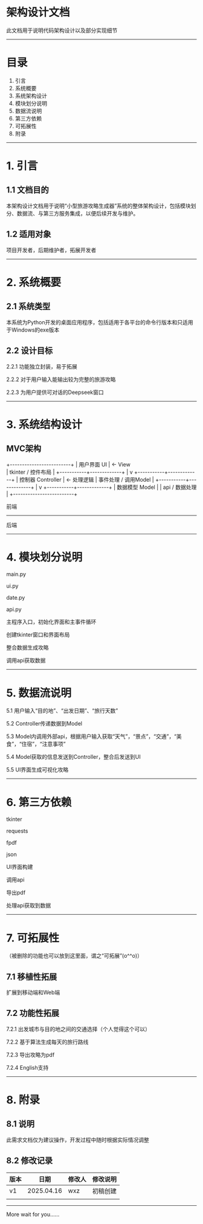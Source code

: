 # 架构设计文档

此文档用于说明代码架构设计以及部分实现细节

---

# 目录

1. 引言
2. 系统概要
3. 系统架构设计
4. 模块划分说明
5. 数据流说明
6. 第三方依赖
7. 可拓展性
8. 附录

---

# 1. 引言

## 1.1 文档目的

本架构设计文档用于说明“小型旅游攻略生成器”系统的整体架构设计，包括模块划分、数据流、与第三方服务集成，以便后续开发与维护。

## 1.2 适用对象

项目开发者，后期维护者，拓展开发者

---

# 2. 系统概要

## 2.1 系统类型

本系统为Python开发的桌面应用程序，包括适用于各平台的命令行版本和只适用于Windows的exe版本

## 2.2 设计目标

2.2.1 功能独立封装，易于拓展

2.2.2 对于用户输入能输出较为完整的旅游攻略

2.2.3 为用户提供可对话的Deepseek窗口

---

# 3. 系统结构设计

## MVC架构

+-------------------------+
|       用户界面 UI         | ← View  
|    tkinter / 控件布局     |
+-----------+-------------+
            |
            v
+-----------+-------------+
|     控制器 Controller    | ← 处理逻辑
|    事件处理 / 调用Model   |
+-----------+-------------+
            |
            v
+-----------+-------------+
|      数据模型 Model       |
|      api / 数据处理       |
+-------------------------+

前端

---

后端

---

# 4. 模块划分说明

main.py

ui.py

date.py

api.py

主程序入口，初始化界面和主事件循环

创建tkinter窗口和界面布局

整合数据生成攻略

调用api获取数据

---

# 5. 数据流说明

5.1 用户输入“目的地”、“出发日期”、“旅行天数”

5.2 Controller传递数据到Model

5.3 Model内调用外部api，根据用户输入获取“天气”，“景点”，“交通”，“美食”，“住宿”，“注意事项”

5.4 Model获取的信息发送到Controller，整合后发送到UI

5.5 UI界面生成可视化攻略

---

# 6. 第三方依赖

tkinter

requests

fpdf

json

UI界面构建

调用api

导出pdf

处理api获取到数据

---

# 7. 可拓展性

（被删除的功能也可以放到这里面，谓之“可拓展”(o^^o)）

## 7.1 移植性拓展

扩展到移动端和Web端

## 7.2 功能性拓展

7.2.1 出发城市与目的地之间的交通选择（个人觉得这个可以）

7.2.2 基于算法生成每天的旅行路线

7.2.3 导出攻略为pdf

7.2.4 English支持

---

# 8. 附录

## 8.1 说明

此需求文档仅为建议操作，开发过程中随时根据实际情况调整

## 8.2 修改记录

| 版本 | 日期 | 修改人 | 修改说明 |
| --- | --- | --- | --- |
| v1 | 2025.04.16 | wxz | 初稿创建 |
|  |  |  |  |

---

More wait for you……